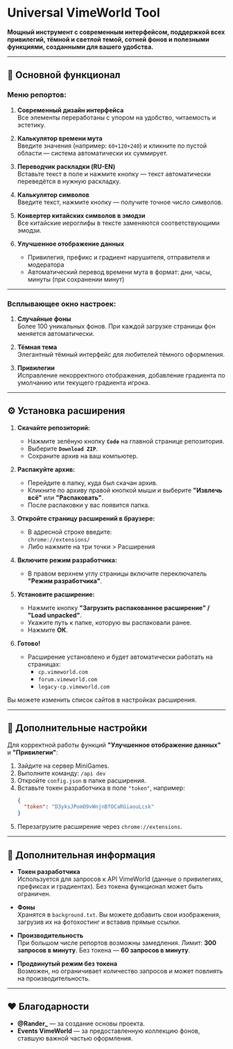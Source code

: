 # Universal VimeWorld Tool

**Мощный инструмент с современным интерфейсом, поддержкой всех привилегий, тёмной и светлой темой, сотней фонов и полезными функциями, созданными для вашего удобства.**

---

## 📌 Основной функционал

### Меню репортов:

1. **Современный дизайн интерфейса**  
   Все элементы переработаны с упором на удобство, читаемость и эстетику.

2. **Калькулятор времени мута**  
   Введите значения (например: `60+120+240`) и кликните по пустой области — система автоматически их суммирует.

3. **Переводчик раскладки (RU-EN)**  
   Вставьте текст в поле и нажмите кнопку — текст автоматически переведётся в нужную раскладку.

4. **Калькулятор символов**  
   Введите текст, нажмите кнопку — получите точное число символов.

5. **Конвертер китайских символов в эмодзи**  
   Все китайские иероглифы в тексте заменяются соответствующими эмодзи.

6. **Улучшенное отображение данных**  
   - Привилегия, префикс и градиент нарушителя, отправителя и модератора  
   - Автоматический перевод времени мута в формат: дни, часы, минуты (при сохранении минут)

---

### Всплывающее окно настроек:

1. **Случайные фоны**  
   Более 100 уникальных фонов. При каждой загрузке страницы фон меняется автоматически.

2. **Тёмная тема**  
   Элегантный тёмный интерфейс для любителей тёмного оформления.

3. **Привилегии**  
   Исправление некорректного отображения, добавление градиента по умолчанию или текущего градиента игрока.

---

## ⚙️ Установка расширения

1. **Скачайте репозиторий:**
   - Нажмите зелёную кнопку **`Code`** на главной странице репозитория.
   - Выберите **`Download ZIP`**.
   - Сохраните архив на ваш компьютер.

2. **Распакуйте архив:**
   - Перейдите в папку, куда был скачан архив.
   - Кликните по архиву правой кнопкой мыши и выберите **"Извлечь всё"** или **"Распаковать"**.
   - После распаковки у вас появится папка.

3. **Откройте страницу расширений в браузере:**
   - В адресной строке введите:  
     `chrome://extensions/`  
   - Либо нажмите на три точки > Расширения 

4. **Включите режим разработчика:**
   - В правом верхнем углу страницы включите переключатель **"Режим разработчика"**.

5. **Установите расширение:**
   - Нажмите кнопку **"Загрузить распакованное расширение" / "Load unpacked"**.
   - Укажите путь к папке, которую вы распаковали ранее.
   - Нажмите **ОК**.

6. **Готово!**
   - Расширение установлено и будет автоматически работать на страницах:
      - `cp.vimeworld.com`  
      - `forum.vimeworld.com`  
      - `legacy-cp.vimeworld.com`  

Вы можете изменить список сайтов в настройках расширения.

---

## 🔧 Дополнительные настройки

Для корректной работы функций **"Улучшенное отображение данных"** и **"Привилегии"**:

1. Зайдите на сервер MiniGames.
2. Выполните команду: `/api dev`
3. Откройте `config.json` в папке расширения.
4. Вставьте токен разработчика в поле `"token"`, например:
   ```json
   {
     "token": "DЗyksJPomO9vWnjnBfOCaRGiaouLcsk"
   }
   ```
5. Перезагрузите расширение через `chrome://extensions`.

---

## 📄 Дополнительная информация

- **Токен разработчика**  
  Используется для запросов к API VimeWorld (данные о привилегиях, префиксах и градиентах). Без токена функционал может быть ограничен.

- **Фоны**  
  Хранятся в `background.txt`. Вы можете добавить свои изображения, загрузив их на фотохостинг и вставив прямые ссылки.

- **Производительность**  
  При большом числе репортов возможны замедления. Лимит: **300 запросов в минуту**. Без токена — **60 запросов в минуту**.

- **Продвинутый режим без токена**  
  Возможен, но ограничивает количество запросов и может повлиять на производительность.

---

## ❤️ Благодарности

- **@Rander_** — за создание основы проекта.  
- **Events VimeWorld** — за предоставленную коллекцию фонов, ставшую важной частью оформления.
